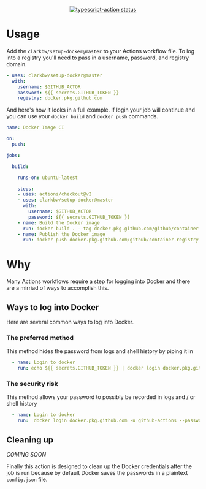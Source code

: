 <p align="center">
  <a href="https://github.com/actions/typescript-action/actions"><img alt="typescript-action status" src="https://github.com/actions/typescript-action/workflows/build-test/badge.svg"></a>
</p>

# Usage

Add the `clarkbw/setup-docker@master` to your Actions workflow file.  To log into a registry you'll need to pass in a username, password, and registry domain.

```yml
- uses: clarkbw/setup-docker@master
  with:
    username: $GITHUB_ACTOR
    password: ${{ secrets.GITHUB_TOKEN }}
    registry: docker.pkg.github.com
```

And here's how it looks in a full example.  If login your job will continue and you can use your `docker build` and `docker push` commands.

```yml
name: Docker Image CI

on:
  push:

jobs:

  build:

    runs-on: ubuntu-latest

    steps:
    - uses: actions/checkout@v2
    - uses: clarkbw/setup-docker@master
      with:
        username: $GITHUB_ACTOR
        password: ${{ secrets.GITHUB_TOKEN }}
    - name: Build the Docker image
      run: docker build . --tag docker.pkg.github.com/github/container-registry-playground/container-registry-playground:latest
    - name: Publish the Docker image
      run: docker push docker.pkg.github.com/github/container-registry-playground/container-registry-playground:latest
```


# Why

Many Actions workflows require a step for logging into Docker and there are a mirriad of ways to accomplish this.

## Ways to log into Docker

Here are several common ways to log into Docker.

### The preferred method

This method hides the password from logs and shell history by piping it in

```yml
  - name: Login to docker
    run: echo ${{ secrets.GITHUB_TOKEN }} | docker login docker.pkg.github.com -u github-actions --password-stdin
```

### The security risk

This method allows your password to possibly be recorded in logs and / or shell history

```yml
  - name: Login to docker
    run:  docker login docker.pkg.github.com -u github-actions --password ${{ secrets.GITHUB_TOKEN }}
```

## Cleaning up

_COMING SOON_

Finally this action is designed to clean up the Docker credentials after the job is run because by default Docker saves the passwords in a plaintext `config.json` file.
